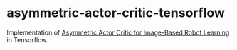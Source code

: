 # asymmetric-actor-critic-tensorflow

Implementation of [Asymmetric Actor Critic for Image-Based Robot Learning](https://arxiv.org/abs/1710.06542) in Tensorflow.
